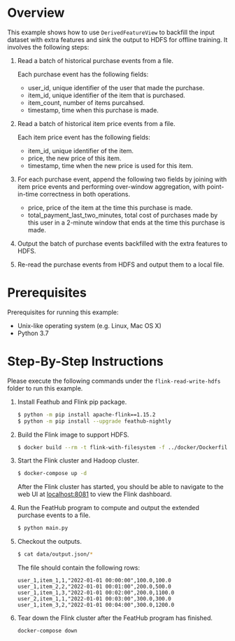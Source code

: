 # Overview

This example shows how to use `DerivedFeatureView` to backfill the input dataset
with extra features and sink the output to HDFS for offline training. It involves 
the following steps:

1. Read a batch of historical purchase events from a file.

   Each purchase event has the following fields:
   - user_id, unique identifier of the user that made the purchase.
   - item_id, unique identifier of the item that is purchased.
   - item_count, number of items purcahsed.
   - timestamp, time when this purchase is made.

2. Read a batch of historical item price events from a file.

   Each item price event has the following fields:
   - item_id, unique identifier of the item.
   - price, the new price of this item.
   - timestamp, time when the new price is used for this item.

3. For each purchase event, append the following two fields by joining with item
   price events and performing over-window aggregation, with point-in-time
   correctness in both operations.

   - price, price of the item at the time this purchase is made.
   - total_payment_last_two_minutes, total cost of purchases made by this
     user in a 2-minute window that ends at the time this purchase is made.

4. Output the batch of purchase events backfilled with the extra features to HDFS.

5. Re-read the purchase events from HDFS and output them to a local file.

# Prerequisites

Prerequisites for running this example:
- Unix-like operating system (e.g. Linux, Mac OS X)
- Python 3.7

# Step-By-Step Instructions

Please execute the following commands under the `flink-read-write-hdfs`
folder to run this example.

1. Install Feathub and Flink pip package.

   ```bash
   $ python -m pip install apache-flink==1.15.2
   $ python -m pip install --upgrade feathub-nightly
   ```

2. Build the Flink image to support HDFS.

   ```bash
   $ docker build --rm -t flink-with-filesystem -f ../docker/Dockerfile .
   ```

3. Start the Flink cluster and Hadoop cluster.

   ```bash
   $ docker-compose up -d
   ```

   After the Flink cluster has started, you should be able to navigate to the
   web UI at [localhost:8081](http://localhost:8081) to view the Flink dashboard.

4. Run the FeatHub program to compute and output the extended purchase events to
   a file.

   ```bash
   $ python main.py
   ```

5. Checkout the outputs.

   ```bash
   $ cat data/output.json/*
   ```

   The file should contain the following rows:

   ```
   user_1,item_1,1,"2022-01-01 00:00:00",100.0,100.0
   user_1,item_2,2,"2022-01-01 00:01:00",200.0,500.0
   user_1,item_1,3,"2022-01-01 00:02:00",200.0,1100.0
   user_2,item_1,1,"2022-01-01 00:03:00",300.0,300.0
   user_1,item_3,2,"2022-01-01 00:04:00",300.0,1200.0
   ```

6. Tear down the Flink cluster after the FeatHub program has finished.

   ```bash
   docker-compose down
   ```
